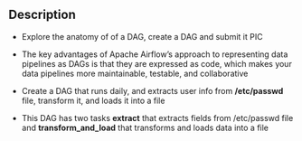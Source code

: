 ## Description 
* Explore the anatomy of of a DAG, create a DAG and submit it 
PIC 

* The key advantages of Apache Airflow’s approach to representing data pipelines as DAGs is that they are expressed as code, which makes your data pipelines more maintainable, testable, and collaborative

* Create a DAG that runs daily, and extracts user info from **/etc/passwd** file, transform it, and loads it into a file 
* This DAG has two tasks **extract** that extracts fields from /etc/passwd file and **transform_and_load** that transforms and loads data into a file 
